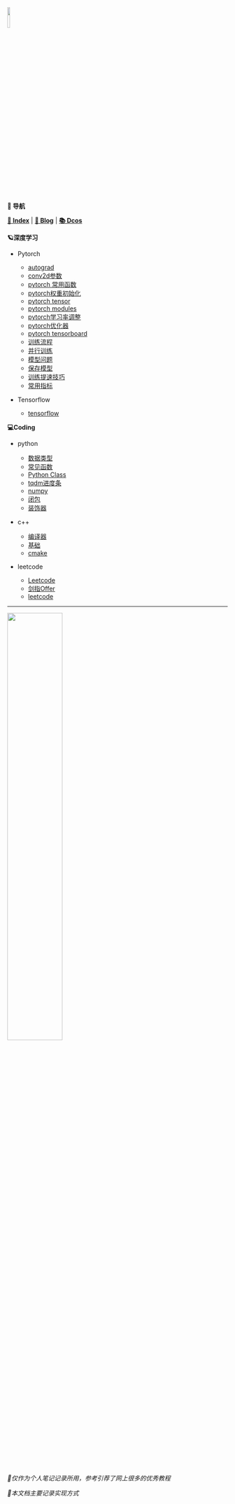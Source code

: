 <head><style type="text/css">h1:first-child {display:none;}</style></head>

<img src="https://cdn.jsdelivr.net/gh/lblbk/picgo/work/20201224164001.png" width="11%" height="11%" >

**📡 导航**

**[🔬 Index](/)** \| **[🔎 Blog](https://lblbk.github.io/blog)** \| **[📚 Dcos](https://lblbk.github.io/lblbk)**

**🪐深度学习**

- Pytorch
  
  - [autograd](/docs/dl/pytorch/autograd)
  - [conv2d参数](/docs/dl/pytorch/convolution)
  - [pytorch 常用函数](/docs/dl/pytorch/pytorch_function)
  - [pytorch权重初始化](/docs/dl/pytorch/torch_init)
  - [pytorch tensor](#)
  - [pytorch modules](/docs/dl/pytorch/pytorch_modules)
  - [pytorch学习率调整](/docs/dl/pytorch/lr_scheduler)
  - [pytorch优化器](/docs/dl/pytorch/optimizer)
  - [pytorch tensorboard](/docs/dl/pytorch/pytorch_tensorboard)
  - [训练流程](/docs/dl/pytorch/train)
  - [并行训练](/docs/dl/pytorch/parallelism)
  - [模型问题](/docs/dl/pytorch/train_model)
  - [保存模型](/docs/dl/pytorch/save)
  - [训练提速技巧](/docs/dl/pytorch/train_trick)
  - [常用指标](/docs/dl/od/evaluation)

- Tensorflow
  
  - [tensorflow](/docs/dl/tensorflow/tensorflow)

**💻Coding**

- python
  
  - [数据类型](/docs/coding/python/data_structures)
  - [常见函数](/docs/coding/python/function)
  - [Python Class](/docs/coding/python/class)
  - [tqdm进度条](/docs/coding/python/tqdm)
  - [numpy](/docs/coding/python/numpy)
  - [闭包](/docs/coding/python/closure)
  - [装饰器](/docs/coding/python/decorator)

- c++
  
  - [编译器](/docs/coding/cpp/compiler)
  - [基础](/docs/coding/cpp/base)
  - [cmake](/docs/coding/cpp/cmake)

- leetcode
  
  - [Leetcode](/docs/coding/leetcode/guide)
  - [剑指Offer](/docs/coding/leetcode/jz_offer)
  - [leetcode](/docs/coding/leetcode/leetcode)

***

<img src="https://cdn.jsdelivr.net/gh/lblbk/picgo/img/default1.jpg" width="50%" height="50%" >

*🎉仅作为个人笔记记录所用，参考引荐了网上很多的优秀教程*

*🎉本文档主要记录实现方式*
